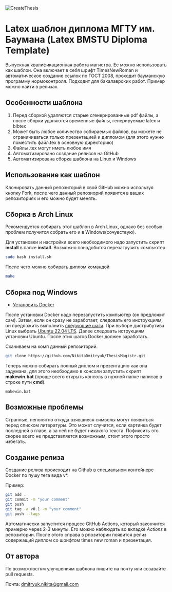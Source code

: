 ![CreateThesis](https://github.com/NikitaDmitryuk/ThesisMagistr/actions/workflows/main.yml/badge.svg)

# Latex шаблон диплома МГТУ им. Баумана (Latex BMSTU Diploma Template)

Выпускная квалификационная работа магистра. Ее можно использовать как шаблон. Она включает в себя шрифт TimesNewRoman и автоматическое создание ссылок по ГОСТ 2008, проходит бауманскую программу нормоконтроля. Подходит для бакалаврских работ. Пример можно найти в релизах.

## Особенности шаблона

1. Перед сборкой удаляются старые сгенерированные pdf файлы, а после сборки удаляются временные файлы, генерируемые latex и bibtex
2. Может быть любое количество собираемых файлов, вы можете не ограничиваться только презентацией и дипломом (для этого нужно поместить файл.tex в основную директорию)
3. Файлы .tex могут иметь любое имя
4. Автоматизировано создание релизов на GitHub
3. Автоматизирована сборка шаблона на Linux и Windows

## Использование как шаблон

Клонировать данный репозиторий в свой GitHub можно используя кнопку Fork, после чего данный репозиорий появится в ваших репозиториях и его можно будет менять.

## Сборка в Arch Linux

Рекомендуется собирать этот шаблон в Arch Linux, однако без особых проблем получится собрать его и в Windows(сочувствую).

Для установки и настройки всего необходимого надо запустить скрипт **install** в папке **install**. Возможно понадобится перезагрузить компьютер.

```bash
sudo bash install.sh
```

После чего можно собирать диплом командой

```bash
make
```

## Сборка под Windows

- [Установить Docker](https://docs.docker.com/desktop/install/windows-install/)

После установки Docker надо перезапустить компьютер (он предложит сам).
Затем, если он сразу не заработает, следовать его инструкциям, он предложить выполнить [следующие шаги](https://docs.microsoft.com/ru-ru/windows/wsl/install-manual#step-4---download-the-linux-kernel-update-package).
При выборе дистрибутива Linux выбрать [Ubuntu 22.04 LTS](https://www.microsoft.com/store/apps/9PN20MSR04DW).
Далее следовать иструкциям установки Ubuntu.
После этих шагов Docker должен заработать.

Скачиваем на комп данный репозиторий.

```bash
git clone https://github.com/NikitaDmitryuk/ThesisMagistr.git
```

Теперь можно собирать полный диплом и презентацию как она задумана, для этого необходимо в консоли запустить скрипт **makewin.bat** (проще всего открыть консоль в нужной папке написав в строке пути **cmd**).

```console
makewin.bat
```

## Возможные проблемы

Странные, непонятно откуда взявшиеся символы могут появиться перед списком литературы. Это может случится, если картинка будет последней в главе, а за ней не будет никакого текста. Пофиксить это скорее всего не представляется возможным, стоит этого просто избегать.

## Создание релиза

Создание релиза происходит на Github в специальном контейнере Docker по пушу тега вида v*. 

Пример:

```bash
git add .
git commit -m "your comment"
git push
git tag -a v0.1 -m "your comment"
git push --tags
```
Автоматически запустится процесс GitHub Actions, который закончится примерно через 2-3 минуты. Его можно наблюдать во вкладке *Actions* в репозитории. 
После этого справа в рпозитории появится релиз содержащий диплом со шрифтом times new roman и презентация.

## От автора

По возможностям улучшениям шаблона пишите на почту или созавайте pull requests.

Почта: [dmitryuk.nikita@gmail.com](dmitryuk.nikita@gmail.com)
